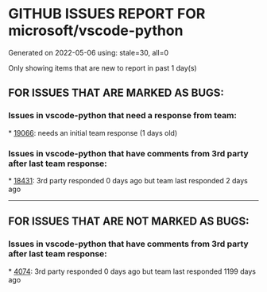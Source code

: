 
# GITHUB ISSUES REPORT FOR microsoft/vscode-python


Generated on 2022-05-06 using: stale=30, all=0


Only showing items that are new to report in past 1 day(s)


## FOR ISSUES THAT ARE MARKED AS BUGS:


### Issues in vscode-python that need a response from team:


\* [19066](https://github.com/microsoft/vscode-python/issues/19066 "Specifying python interpreter in launch.json doesn't work on all configurations."): needs an initial team response (1 days old)

### Issues in vscode-python that have comments from 3rd party after last team response:


\* [18431](https://github.com/microsoft/vscode-python/issues/18431 "Pytest discovery fails if something is printed to stderr"): 3rd party responded 0 days ago but team last responded 2 days ago

---

## FOR ISSUES THAT ARE NOT MARKED AS BUGS:


### Issues in vscode-python that have comments from 3rd party after last team response:


\* [4074](https://github.com/microsoft/vscode-python/issues/4074 "Flake8 extensions/plugin (black, rst-docstrings, and other) entries not reported by vscode "): 3rd party responded 0 days ago but team last responded 1199 days ago
